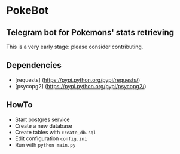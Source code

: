 # PokeBot
## Telegram bot for Pokemons' stats retrieving

This is a very early stage: please consider contributing.

## Dependencies

* [requests] (https://pypi.python.org/pypi/requests/)
* [psycopg2] (https://pypi.python.org/pypi/psycopg2/)

## HowTo

* Start postgres service
* Create a new database
* Create tables with `create_db.sql`
* Edit configuration `config.ini`
* Run with `python main.py`
